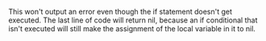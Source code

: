 This won't output an error even though the if statement doesn't get executed. The last line of code will return nil, because an if conditional that isn't executed will still make the assignment of the local variable in it to nil.
